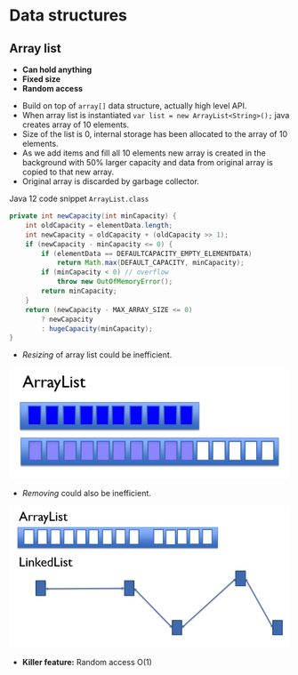 # Data structures

## Array list

* **Can hold anything**
* **Fixed size**
* **Random access**

- Build on top of `array[]` data structure, actually high level API.  
- When array list is instantiated `var list = new ArrayList<String>();` 
java creates array of 10 elements.   
- Size of the list is 0, internal storage has been allocated to the array 
of 10 elements. 
- As we add items and fill all 10 elements new array is created in the 
background with 50% larger capacity and data from original array is 
copied to that new array. 
- Original array is discarded by garbage collector.

Java 12 code snippet `ArrayList.class`
```java
private int newCapacity(int minCapacity) {
    int oldCapacity = elementData.length;
    int newCapacity = oldCapacity + (oldCapacity >> 1); 
    if (newCapacity - minCapacity <= 0) {
        if (elementData == DEFAULTCAPACITY_EMPTY_ELEMENTDATA)
            return Math.max(DEFAULT_CAPACITY, minCapacity);
        if (minCapacity < 0) // overflow
            throw new OutOfMemoryError();
        return minCapacity;
    }
    return (newCapacity - MAX_ARRAY_SIZE <= 0)
        ? newCapacity
        : hugeCapacity(minCapacity);
}
```

- *Resizing* of array list could be inefficient.
  
![array list resizing](images/array-list.png)

- *Removing* could also be inefficient.

![array list removing](images/array-list-shifting-after-remove.png)

- **Killer feature:** Random access O(1)